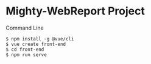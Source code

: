# Mighty-WebReport Project


Command Line
```
$ npm install -g @vue/cli
$ vue create front-end
$ cd front-end
$ npm run serve
```
